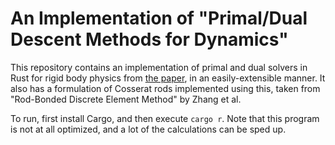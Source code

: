 # An Implementation of "Primal/Dual Descent Methods for Dynamics"

This repository contains an implementation of primal and dual solvers in Rust for rigid body physics from [the paper](https://mmacklin.com/primaldual.pdf), in an easily-extensible manner. It also has a formulation of Cosserat rods implemented using this, taken from "Rod-Bonded Discrete Element Method" by Zhang et al.

To run, first install Cargo, and then execute `cargo r`. Note that this program is not at all optimized, and a lot of the calculations can be sped up.
